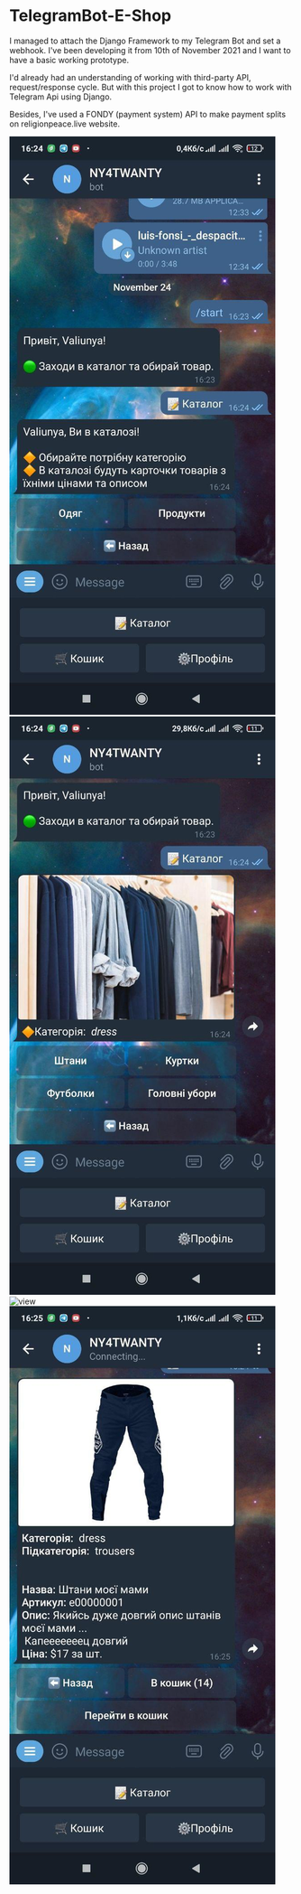 # TelegramBot-E-Shop
I managed to attach the Django Framework to my Telegram Bot and set a webhook. I've been developing it from 10th of November 2021 and I want to have a basic working prototype.

I'd already had an understanding of working with third-party API, request/response cycle. But with this project I got to know how to work with Telegram Api using Django.

Besides, I've used a FONDY (payment system) API to make payment splits on religionpeace.live website.

![view](https://github.com/valentynvovchak/TelegramBot-E-Shop/blob/main/1_.jpg?raw=true)
![view](https://github.com/valentynvovchak/TelegramBot-E-Shop/blob/main/2_.jpg?raw=true)
![view](https://github.com/valentynvovchak/TelegramBot-E-Shop/blob/main/telebot.jpg?raw=true)
![view](https://github.com/valentynvovchak/TelegramBot-E-Shop/blob/main/3_.jpg?raw=true)
